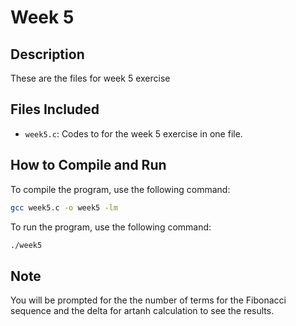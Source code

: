 # Week 5

## Description
These are the files for week 5 exercise

## Files Included
- `week5.c`: Codes to for the week 5 exercise in one file.

## How to Compile and Run
To compile the program, use the following command:
```bash
gcc week5.c -o week5 -lm
```
To run the program, use the following command:
```bash
./week5
```

## Note
You will be prompted for the the number of terms for the Fibonacci sequence and the delta for artanh calculation to see the results.
